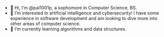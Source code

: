- 👋 Hi, I’m @pal1001p, a sophomore in Computer Science, BS.
- 👀 I’m interested in artificial intelligence and cybersecurity! I have some experience in software development and am looking to dive more into other areas of computer science.
- 🌱 I’m currently learning algorithms and data structures.

<!---
pal1001p/pal1001p is a ✨ special ✨ repository because its `README.md` (this file) appears on your GitHub profile.
You can click the Preview link to take a look at your changes.
--->
